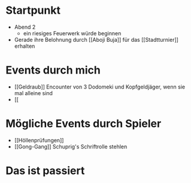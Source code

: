 # Startpunkt
- Abend 2
  - ein riesiges Feuerwerk würde beginnen
- Gerade ihre Belohnung durch [[Aboji Buja]] für das [[Stadtturnier]] erhalten

# Events durch mich
- [[Geldraub]] Encounter von 3 Dodomeki und Kopfgeldjäger, wenn sie mal alleine sind
- [[

# Mögliche Events durch Spieler
- [[Höllenprüfungen]]
- [[Gong-Gang]] Schuprig's Schriftrolle stehlen

# Das ist passiert
